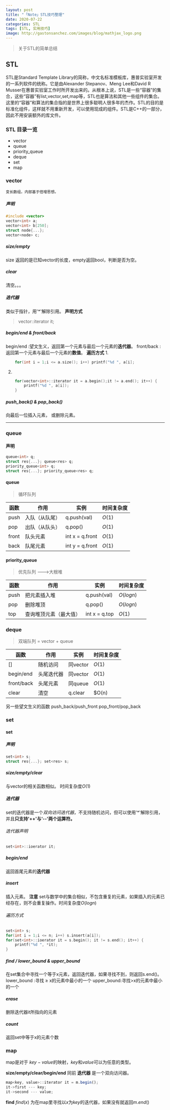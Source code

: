 ```yaml
---
layout: post
title: "「Note」STL技巧整理"
date: 2020-07-22
categories: STL
tags: [STL, 实用技巧]
image: http://gastonsanchez.com/images/blog/mathjax_logo.png
---
```


> 关于STL的简单总结
## STL
STL是Standard Template Library的简称，中文名标准模板库，惠普实验室开发的一系列软件的统称。它是由Alexander Stepanov、Meng Lee和David R Musser在惠普实验室工作时所开发出来的。从根本上说，STL是一些“容器”的集合，这些“容器”有list,vector,set,map等，STL也是算法和其他一些组件的集合。这里的“容器”和算法的集合指的是世界上很多聪明人很多年的杰作。STL的目的是标准化组件，这样就不用重新开发，可以使用现成的组件。STL是C++的一部分，因此不用安装额外的库文件。
<!-- more -->
### STL 目录一览
- vector
- queue
- priority_queue
- deque
- set
- map
### vector
	变长数组，内部基于倍增思想。
##### 声明

```cpp
#include <vector>
vector<int> a;
vector<int> b[250];
struct node{...};
vector<node> c;
```
##### size/empty
size 返回的是已知vector的长度，empty返回bool，判断是否为空。
##### clear
清空。。。
##### **迭代器**
类似于指针，用'*'解除引用。
**声明方式**
>vector<int>::iterator it;

##### begin/end & front/back 
begin/end :望文生义，返回第一个元素与最后一个元素的**迭代器**。
front/back : 返回第一个元素与最后一个元素的**数值**。
**遍历方式**
1.
```cpp
	for(int i = 1;i <= a.size(); i++) printf("%d ", a[i];
```
2.

```cpp
	for(vector<int>::iterator it = a.begin();it != a.end(); it++) {
		printf("%d ", a[i]);
	}
```
##### push_back() & pop_back()
向最后一位插入元素， 或删除元素。

------------------------------------------
### queue
#### 声明
```cpp
queue<int> q;
struct res{...}; queue<res> q;
priority_queue<int> q;
struct res{...}; priority_queue<res> q;
```

#### queue
>循环队列
>
函数 |作用|实例|时间复杂度
-------- | ------|------- | -----
push|入队（从队尾）|q.push(val)|$O(1)$
pop|出队（从队头）|q.pop()|$O(1)$
front|队头元素|int x = q.front|$O(1)$
back|队尾元素|int y = q.front|$O(1)$

#### priority_queue
>优先队列 --->大根堆
>
函数 |作用|实例|时间复杂度
-------- | ------|------- | -----
push|把元素插入堆|q.push(val)|$O(log n)$
pop|删除堆顶|q.pop()|$O(log n)$
top|查询堆顶元素（最大值）|int x = q.top|$O(1)$


### deque
>双端队列 = vector + queue



函数 |作用|实例|时间复杂度
-------- | ------|------- | -----
[]|随机访问|同vector|$O(1)$
begin/end|头尾迭代器|同vector|$O(1)$
front/back|头尾元素|同queue|$O(1)$
clear|清空|q.clear|$O(n)

另一些望文生义的函数
push_back/push_front
pop_front/pop_back

### set
#### set
##### 声明

```cpp
set<int> s;
struct res{...}; set<res> s;
```

##### size/empty/clear
与vector的相关函数相似。
时间复杂度$O(1)$

##### **迭代器**
set的迭代器是一个*双向访问迭代器*，不支持随机访问，但可以使用'*'解除引用，并且**只支持'++'与‘--'两个运算符。**
###### 迭代器声明

```cpp
set<int>::ioerator it;
```
##### begin/end
返回首尾元素的**迭代器**
##### insert
插入元素。
**注意** set与数学中的集合相似，不包含重复的元素，如果插入的元素已经存在，则不会重复操作。时间复杂度$O(log n)$
###### 遍历方式

```cpp
set<int> s;
for(int i = 1;i <= n; i++) s.insert(a[i]);
for(set<int>::ioerator it = s.begin(); it != s.end(); it++) {
	printf("%d ", *it);
}
```

##### find / lower_bound & upper_bound
在set集合中寻找一个等于x元素，返回迭代器，如果寻找不到，则返回s.end()。
lower_bound :寻找 ≥ x的元素中最小的一个
upper_bound:寻找>x的元素中最小的一个

##### erase
删除迭代器it所指向的元素

##### count
返回set中等于x的元素个数


### map
map是对于 $key - value$的映射，$key$和$value$可以为任意的类型。

**size/empty/clear/begin/end**
同前
**迭代器**
是一个双向访问器。

```javascript
map<key, value>::iterator it = m.begin();
it->first --- key;
it->second --- value;
```
**find**
$find(x)$ 为在map里寻找以$x$为$key$的迭代器，如果没有就返回$m.end()$


